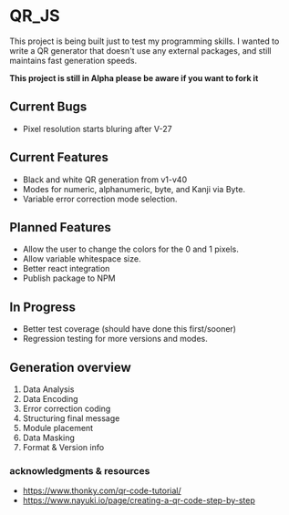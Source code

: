 # QR_JS

This project is being built just to test my programming skills. I wanted to write a QR generator that doesn't use any external packages, and still maintains fast generation speeds.

**This project is still in Alpha please be aware if you want to fork it**

## Current Bugs
- Pixel resolution starts bluring after V-27

## Current Features
- Black and white QR generation from v1-v40
- Modes for numeric, alphanumeric, byte, and Kanji via Byte.
- Variable error correction mode selection.

## Planned Features
- Allow the user to change the colors for the 0 and 1 pixels.
- Allow variable whitespace size.
- Better react integration
- Publish package to NPM

## In Progress
- Better test coverage (should have done this first/sooner)
- Regression testing for more versions and modes.

## Generation overview
1. Data Analysis
2. Data Encoding
3. Error correction coding
4. Structuring final message
5. Module placement
7. Data Masking
8. Format & Version info

### acknowledgments & resources
- https://www.thonky.com/qr-code-tutorial/
- https://www.nayuki.io/page/creating-a-qr-code-step-by-step
